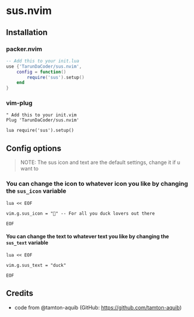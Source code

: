 
# sus.nvim

## Installation
### packer.nvim
```lua
-- Add this to your init.lua
use {'TarunDaCoder/sus.nvim',
    config = function()
        require('sus').setup()
    end
}
```

### vim-plug
```vim
" Add this to your init.vim
Plug 'TarunDaCoder/sus.nvim'

lua require('sus').setup()
```

## Config options
> NOTE: The sus icon and text are the default settings, change it if u want to
### You can change the icon to whatever icon you like by changing the `sus_icon` variable
```vim
lua << EOF

vim.g.sus_icon = "🦆" -- For all you duck lovers out there

EOF
```
#### You can change the text to whatever text you like by changing the `sus_text` variable
```vim
lua << EOF

vim.g.sus_text = "duck"

EOF
```

## Credits
- code from @tamton-aquib (GitHub: https://github.com/tamton-aquib)

